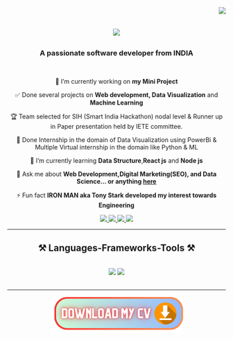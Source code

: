 <img align="right" src="https://visitor-badge.laobi.icu/badge?page_id=SagarBokade.SagarBokade"/>

<h1 align="center">
    <img src="https://readme-typing-svg.herokuapp.com/?font=Righteous&size=35&center=true&vCenter=true&width=500&height=70&duration=4000&lines=Hi+There!+👋;+I'm+Sagar+Bokade!;" />
</h1>

<h3 align="center">A passionate software developer from INDIA </h3>

<br/>

<div align="center">
 
 🔭 I’m currently working on **my Mini Project** 
 
 ✅ Done several projects on **Web development, Data Visualization** and **Machine Learning**

 🏆 Team selected for SIH (Smart India Hackathon) nodal level & Runner up in Paper presentation held by IETE committee. 

 🚀 Done Internship in the domain of Data Visualization using PowerBi & Multiple Virtual internship in the domain like Python & ML
 
 🌱 I’m currently learning **Data Structure**,**React js** and **Node js**

💬 Ask me about **Web Development,Digital Marketing(SEO),  and Data Science... or anything [here](https://github.com/SagarBokade/SagarBokade/issues)**

⚡ Fun fact **IRON MAN aka Tony Stark developed my interest towards Engineering**

 </div>
 
<div align="center"> 
  <a href="sagarnbokade@gmail.com">
    <img src="https://img.shields.io/badge/Gmail-333333?style=for-the-badge&logo=gmail&logoColor=red" />
  </a>
  <a href="https://www.linkedin.com/in/sagar-bokade/" target="_blank">
    <img src="https://img.shields.io/badge/LinkedIn-0077B5?style=for-the-badge&logo=linkedin&logoColor=white" target="_blank" />
  </a>
  <a href="https://leetcode.com/Sagar_Bokade/" target="_blank">
     <img src="https://img.shields.io/badge/LeetCode-000000?style=for-the-badge&logo=LeetCode&logoColor=#d16c06" /> 
  </a>
  <a href="https://x.com/sagarnbokade/" target="_blank"t>
    <img src="https://img.shields.io/badge/Twitter-0077B5?style=for-the-badge&logo=X&logoColor=white" target="_blank" />
  </a>
</div>

 <hr/>
 
<h2 align="center">⚒️ Languages-Frameworks-Tools ⚒️</h2>
<br/>
<div align="center">
    <img src="https://skillicons.dev/icons?i=bootstrap,html,css,vscode,github,figma,git,r" />
    <img src="https://skillicons.dev/icons?i=python,javascript,firebase,c,java,mysql" /><br>
</div>

<br/>
<hr/>


<!---<div align="center">
  <h2>🐍 My Contributions 🐍</h2>
  <br>
  <img alt="snake eating my contributions" src="https://raw.githubusercontent.com/SagarBokade/SagarBokade/output/github-contribution-grid-snake.svg" />
  
  <br/><br/><br/>
</div>

<hr/>

<h2 align="center">⚡ Stats ⚡</h2>
<br>
<div align=center>
  <img width=390 src="https://streak-stats.demolab.com"/>
  <img width=390 src="https://github-readme-stats.vercel.app"/>
  <br/>
  <img width=325 align="center" src="https://github-readme-stats.vercel.app" />
</div>

<br/><br/>

<hr/>

<br/>-->

<div align="center">
<a href='https://drive.google.com/file/d/1G-LfuuSsCuYzgcKt1z1Fqg42lfh_9wrp/view?usp=drive_link' target='_blank'><img src='Download My CV (1).png' border='0' alt='Download my resume' /></a>
</div>


<br/>
